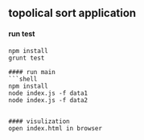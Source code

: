 ## topolical sort application

#### run test
```shell
npm install
grunt test

#### run main
```shell
npm install 
node index.js -f data1
node index.js -f data2


#### visulization
open index.html in browser

